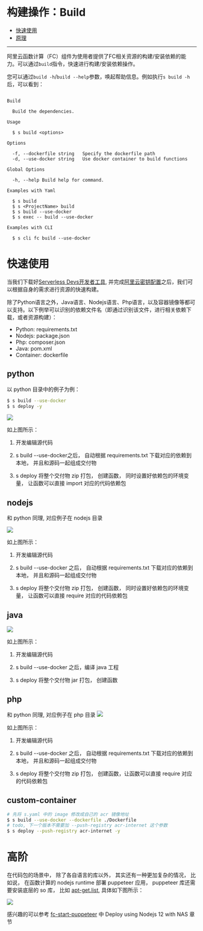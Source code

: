 # 构建操作：Build

- [快速使用](#快速使用)
- [原理](#原理)
-------

阿里云函数计算（FC）组件为使用者提供了FC相关资源的构建/安装依赖的能力。可以通过`build`指令，快速进行构建/安装依赖操作。

您可以通过`build -h`/`build --help`参数，唤起帮助信息。例如执行`s build -h`后，可以看到：

```

Build 

  Build the dependencies.

Usage

  $ s build <options> 

Options

  -f, --dockerfile string   Specify the dockerfile path
  -d, --use-docker string   Use docker container to build functions

Global Options

  -h, --help Build help for command.                                           

Examples with Yaml

  $ s build
  $ s <ProjectName> build
  $ s build --use-docker 
  $ s exec -- build --use-docker 

Examples with CLI

  $ s cli fc build --use-docker 

```

# 快速使用

当我们下载好[Serverless Devs开发者工具](../Getting-started/Install-tutorial.md), 并完成[阿里云密钥配置](../Getting-started/Setting-up-credentials.md)之后，我们可以根据自身的需求进行资源的快速构建。

除了Python语言之外，Java语言、Nodejs语言、Php语言，以及容器镜像等都可以支持。以下例举可以识别的依赖文件名（即通过识别该文件，进行相关依赖下载，或者资源构建）：

- Python: requirements.txt
- Nodejs: package.json
- Php: composer.json
- Java: pom.xml
- Container: dockerfile

## python

以 python 目录中的例子为例：

```bash
$ s build --use-docker
$ s deploy -y
```

![](https://img.alicdn.com/imgextra/i3/O1CN016yUmJP1aKU4boPjWo_!!6000000003311-2-tps-1667-978.png)

如上图所示：

1. 开发编辑源代码

2. s build --use-docker之后， 自动根据 requirements.txt 下载对应的依赖到本地， 并且和源码一起组成交付物

3. s deploy 将整个交付物 zip 打包， 创建函数， 同时设置好依赖包的环境变量， 让函数可以直接 import 对应的代码依赖包

## nodejs

和 python 同理,  对应例子在 nodejs 目录

![](https://img.alicdn.com/imgextra/i3/O1CN018en3Mt1DY0bi8ZzeT_!!6000000000227-2-tps-1752-936.png)

如上图所示：

1. 开发编辑源代码

2. s build --use-docker 之后， 自动根据 requirements.txt 下载对应的依赖到本地， 并且和源码一起组成交付物

3. s deploy 将整个交付物 zip 打包， 创建函数， 同时设置好依赖包的环境变量， 让函数可以直接 require 对应的代码依赖包

## java

![](https://img.alicdn.com/imgextra/i4/O1CN014gwk4d1PZdOnL9gWC_!!6000000001855-2-tps-1304-622.png)

如上图所示：

1. 开发编辑源代码

2. s build --use-docker 之后，编译 java 工程

3. s deploy 将整个交付物 jar 打包， 创建函数

## php

和 python 同理, 对应例子在 php 目录
![](https://img.alicdn.com/imgextra/i1/O1CN01b9bH2A1ciQ08IlEJc_!!6000000003634-2-tps-1778-928.png)

如上图所示：

1. 开发编辑源代码

2. s build --use-docker 之后， 自动根据 requirements.txt 下载对应的依赖到本地， 并且和源码一起组成交付物

3. s deploy 将整个交付物 zip 打包， 创建函数，让函数可以直接 require 对应的代码依赖包


## custom-container

```bash
# 先将 s.yaml 中的 image 修改成自己的 acr 镜像地址
$ s build --use-docker --dockerfile ./Dockerfile
# todo, 下一个版本不需要加 --push-registry acr-internet 这个参数
$ s deploy --push-registry acr-internet -y
```


# 高阶

在代码包的场景中， 除了各自语言的库以外， 其实还有一种更加复杂的情况， 比如说， 在函数计算的 nodejs runtime 部署 puppeteer 应用， puppeteer 库还需要安装底层的 so 库， 比如 [apt-get.list](https://github.com/devsapp/start-puppeteer/blob/master/src/nodejs12/src/apt-get.list),  具体如下图所示：

![](https://img.alicdn.com/imgextra/i2/O1CN01IOxwXQ1EiNBT7jFtJ_!!6000000000385-2-tps-1684-964.png)

感兴趣的可以参考 [fc-start-puppeteer](https://github.com/devsapp/start-puppeteer/tree/master/src)  中 Deploy using Nodejs 12 with NAS 章节



